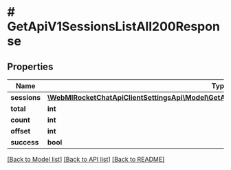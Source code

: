# # GetApiV1SessionsListAll200Response

## Properties

Name | Type | Description | Notes
------------ | ------------- | ------------- | -------------
**sessions** | [**\WebMIRocketChatApiClientSettingsApi\Model\GetApiV1SessionsListAll200ResponseSessionsInner[]**](GetApiV1SessionsListAll200ResponseSessionsInner.md) |  | [optional]
**total** | **int** |  | [optional]
**count** | **int** |  | [optional]
**offset** | **int** |  | [optional]
**success** | **bool** |  | [optional]

[[Back to Model list]](../../README.md#models) [[Back to API list]](../../README.md#endpoints) [[Back to README]](../../README.md)
